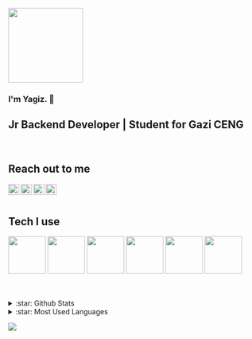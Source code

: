 <p><img src="https://media.giphy.com/media/ptzlRfMuHaGgccUzbh/giphy.gif" width="150px"</p>

### I'm Yagiz. :wave:

## Jr Backend Developer | Student for Gazi CENG

<br />

## Reach out to me

[<img width="22" src="https://unpkg.com/simple-icons@v8/icons/instagram.svg" align="left"/>][instagram]
[<img width="22" src="https://unpkg.com/simple-icons@v8/icons/twitter.svg" align="left"/>][twitter]
[<img width="22" src="https://unpkg.com/simple-icons@v8/icons/linkedin.svg" align="left"/>][linkedin]
<a href="mailto:yagizsahin141@outlook.com" target="_blank"><img width="22" src="https://unpkg.com/simple-icons@v8/icons/gmail.svg" align="left"/></a>
 
<br />

<br />

## Tech I use

<p>
<img src="https://github.com/bablubambal/All_logo_and_pictures/blob/main/programming%20languages/c.svg" width="75">
<img src="https://github.com/bablubambal/All_logo_and_pictures/blob/main/programming%20languages/c%23.svg" width="75">
<img src="https://github.com/bablubambal/All_logo_and_pictures/blob/main/programming%20languages/java.svg" width="75">
<img src="https://github.com/bablubambal/All_logo_and_pictures/blob/main/frameworks/nodejs.svg" width="75">
<img src="https://github.com/bablubambal/All_logo_and_pictures/blob/main/databases/mongodb.svg" width="75">
<img src="https://github.com/bablubambal/All_logo_and_pictures/blob/main/others/git.svg" width="75">
</p>

<br />
<br /> 
<details>
<summary>:star: Github Stats</summary>
<img src="https://github-readme-stats.vercel.app/api?username=YagizSahin&theme=gotham">
</details> 
<details>
<summary>:star: Most Used Languages</summary>
<img src="https://github-readme-stats.vercel.app/api/top-langs/?username=YagizSahin">
</details> 

<p>
  
  ![](https://komarev.com/ghpvc/?username=YagizSahin&color=red&style=for-the-badge&label=Visit_Counter)
</p>


[instagram]:https://www.instagram.com/yagiz.sahinn/
[twitter]:https://twitter.com/yagishn
[linkedin]:https://www.linkedin.com/in/yağız-şahin-38b3b8225/
